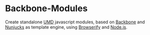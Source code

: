 # Backbone-Modules

Create standalone [UMD](https://github.com/umdjs/umd/) javascript modules, based on [Backbone](http://backbonejs.org/) and [Nunjucks](https://mozilla.github.io/nunjucks/getting-started.html) as template engine, using [Browserify](http://browserify.org/) and [Node.js](https://nodejs.org/).
